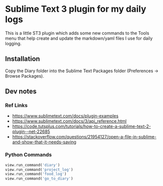 
# Sublime Text 3 plugin for my daily logs

This is a little ST3 plugin which adds some new commands to the Tools menu that help create and update the markdown/yaml files I use for daily logging.

## Installation

Copy the Diary folder into the Sublime Text Packages folder (Preferences -> Browse Packages).

## Dev notes

### Ref Links

- https://www.sublimetext.com/docs/plugin-examples
- https://www.sublimetext.com/docs/3/api_reference.html
- https://code.tutsplus.com/tutorials/how-to-create-a-sublime-text-2-plugin--net-22685
- https://stackoverflow.com/questions/21954127/open-a-file-in-sublime-and-show-that-it-needs-saving

### Python Commands

```py
view.run_command('diary')
view.run_command('project_log')
view.run_command('food_log')
view.run_command('go_to_diary')
```
